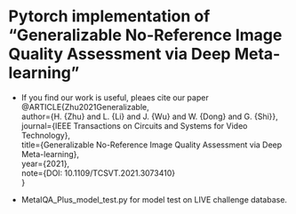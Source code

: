 # Pytorch implementation of “Generalizable No-Reference Image Quality Assessment via Deep Meta-learning”

* If you find our work is useful, pleaes cite our paper    
@ARTICLE{Zhu2021Generalizable,  
author={H. {Zhu} and L. {Li} and J. {Wu} and W. {Dong} and G. {Shi}},  
journal={IEEE Transactions on Circuits and Systems for Video Technology},  
title={Generalizable No-Reference Image Quality Assessment via Deep Meta-learning},  
year={2021},  
note={DOI: 10.1109/TCSVT.2021.3073410}  
}  

* MetaIQA_Plus_model_test.py for model test on LIVE challenge database.
